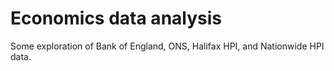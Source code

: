 # Economics data analysis

Some exploration of Bank of England, ONS, Halifax HPI, and Nationwide HPI data.
